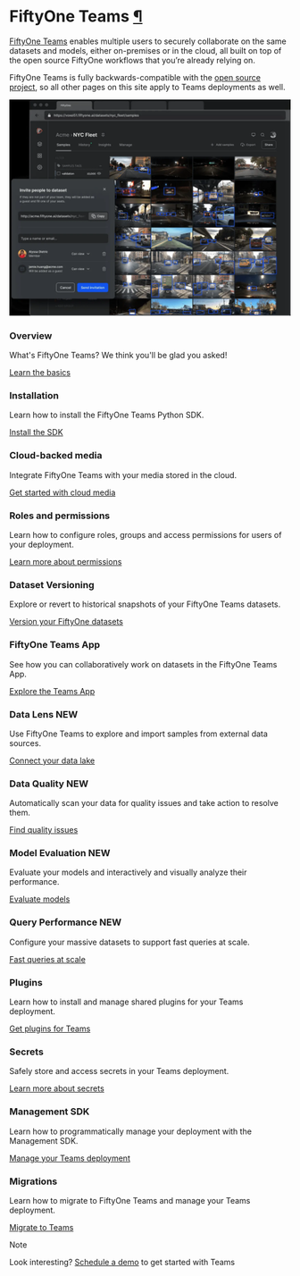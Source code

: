 # FiftyOne Teams [¶](\#fiftyone-teams "Permalink to this headline")

[FiftyOne Teams](https://voxel51.com/fiftyone-teams/) enables multiple users
to securely collaborate on the same datasets and models, either on-premises or
in the cloud, all built on top of the open source FiftyOne workflows that
you’re already relying on.

FiftyOne Teams is fully backwards-compatible with the
[open source project](https://github.com/voxel51/fiftyone), so all other
pages on this site apply to Teams deployments as well.

![teams-hero](../_images/hero.webp)

### Overview

What's FiftyOne Teams? We think you'll be glad you asked!

[Learn the basics](overview.md)

### Installation

Learn how to install the FiftyOne Teams Python SDK.

[Install the SDK](installation.md)

### Cloud-backed media

Integrate FiftyOne Teams with your media stored in the cloud.

[Get started with cloud media](cloud_media.md)

### Roles and permissions

Learn how to configure roles, groups and access permissions for users of your deployment.

[Learn more about permissions](roles_and_permissions.md)

### Dataset Versioning

Explore or revert to historical snapshots of your FiftyOne Teams datasets.

[Version your FiftyOne datasets](dataset_versioning.md)

### FiftyOne Teams App

See how you can collaboratively work on datasets in the FiftyOne Teams App.

[Explore the Teams App](teams_app.md)

### Data Lens **NEW**

Use FiftyOne Teams to explore and import samples from external data sources.

[Connect your data lake](data_lens.md)

### Data Quality **NEW**

Automatically scan your data for quality issues and take action to resolve them.

[Find quality issues](data_quality.md)

### Model Evaluation **NEW**

Evaluate your models and interactively and visually analyze their performance.

[Evaluate models](../fiftyone_concepts/app.md#app-model-evaluation-panel)

### Query Performance **NEW**

Configure your massive datasets to support fast queries at scale.

[Fast queries at scale](query_performance.md)

### Plugins

Learn how to install and manage shared plugins for your Teams deployment.

[Get plugins for Teams](teams_plugins.md)

### Secrets

Safely store and access secrets in your Teams deployment.

[Learn more about secrets](secrets.md)

### Management SDK

Learn how to programmatically manage your deployment with the Management SDK.

[Manage your Teams deployment](management_sdk.md)

### Migrations

Learn how to migrate to FiftyOne Teams and manage your Teams deployment.

[Migrate to Teams](migrations.md)

Note

Look interesting?
[Schedule a demo](https://voxel51.com/schedule-teams-workshop) to get
started with Teams
